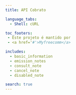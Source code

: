 ```yaml
---
title: API Cobrato

language_tabs:
  - Shell: cURL

toc_footers:
 - Este projeto é mantido por
 - <a href='#'>Myfreecomm</a>

includes:
  - basic_information
  - emission_notes
  - consult_note
  - cancel_note
  - disabled_note

search: true
---
```

